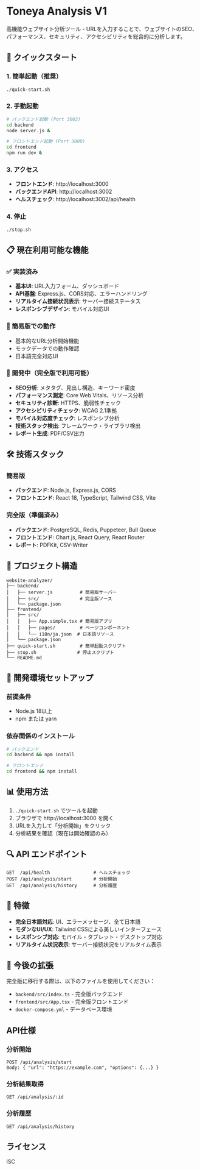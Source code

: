 # Toneya Analysis V1

高機能ウェブサイト分析ツール - URLを入力することで、ウェブサイトのSEO、パフォーマンス、セキュリティ、アクセシビリティを総合的に分析します。

## 🚀 クイックスタート

### 1. 簡単起動（推奨）
```bash
./quick-start.sh
```

### 2. 手動起動
```bash
# バックエンド起動 (Port 3002)
cd backend
node server.js &

# フロントエンド起動 (Port 3000)
cd frontend
npm run dev &
```

### 3. アクセス
- **フロントエンド**: http://localhost:3000
- **バックエンドAPI**: http://localhost:3002
- **ヘルスチェック**: http://localhost:3002/api/health

### 4. 停止
```bash
./stop.sh
```

## 📋 現在利用可能な機能

### ✅ 実装済み
- **基本UI**: URL入力フォーム、ダッシュボード
- **API基盤**: Express.js、CORS対応、エラーハンドリング
- **リアルタイム接続状況表示**: サーバー接続ステータス
- **レスポンシブデザイン**: モバイル対応UI

### 🔧 簡易版での動作
- 基本的なURL分析開始機能
- モックデータでの動作確認
- 日本語完全対応UI

### 🚧 開発中（完全版で利用可能）
- **SEO分析**: メタタグ、見出し構造、キーワード密度
- **パフォーマンス測定**: Core Web Vitals、リソース分析
- **セキュリティ診断**: HTTPS、脆弱性チェック
- **アクセシビリティチェック**: WCAG 2.1準拠
- **モバイル対応度チェック**: レスポンシブ分析
- **技術スタック検出**: フレームワーク・ライブラリ検出
- **レポート生成**: PDF/CSV出力

## 🛠 技術スタック

### 簡易版
- **バックエンド**: Node.js, Express.js, CORS
- **フロントエンド**: React 18, TypeScript, Tailwind CSS, Vite

### 完全版（準備済み）
- **バックエンド**: PostgreSQL, Redis, Puppeteer, Bull Queue
- **フロントエンド**: Chart.js, React Query, React Router
- **レポート**: PDFKit, CSV-Writer

## 📁 プロジェクト構造

```
website-analyzer/
├── backend/
│   ├── server.js          # 簡易版サーバー
│   ├── src/               # 完全版ソース
│   └── package.json
├── frontend/
│   ├── src/
│   │   ├── App.simple.tsx # 簡易版アプリ
│   │   ├── pages/         # ページコンポーネント
│   │   └── i18n/ja.json  # 日本語リソース
│   └── package.json
├── quick-start.sh         # 簡単起動スクリプト
├── stop.sh               # 停止スクリプト
└── README.md
```

## 🔧 開発環境セットアップ

### 前提条件
- Node.js 18以上
- npm または yarn

### 依存関係のインストール
```bash
# バックエンド
cd backend && npm install

# フロントエンド  
cd frontend && npm install
```

## 📊 使用方法

1. `./quick-start.sh` でツールを起動
2. ブラウザで http://localhost:3000 を開く
3. URLを入力して「分析開始」をクリック
4. 分析結果を確認（現在は開始確認のみ）

## 🔍 API エンドポイント

```
GET  /api/health                # ヘルスチェック
POST /api/analysis/start        # 分析開始
GET  /api/analysis/history      # 分析履歴
```

## 🌟 特徴

- **完全日本語対応**: UI、エラーメッセージ、全て日本語
- **モダンなUI/UX**: Tailwind CSSによる美しいインターフェース
- **レスポンシブ対応**: モバイル・タブレット・デスクトップ対応
- **リアルタイム状況表示**: サーバー接続状況をリアルタイム表示

## 📝 今後の拡張

完全版に移行する際は、以下のファイルを使用してください：
- `backend/src/index.ts` - 完全版バックエンド
- `frontend/src/App.tsx` - 完全版フロントエンド
- `docker-compose.yml` - データベース環境

## API仕様

### 分析開始
```
POST /api/analysis/start
Body: { "url": "https://example.com", "options": {...} }
```

### 分析結果取得
```
GET /api/analysis/:id
```

### 分析履歴
```
GET /api/analysis/history
```

## ライセンス

ISC